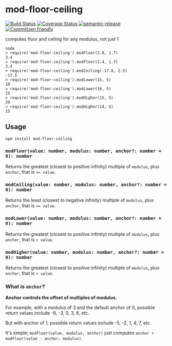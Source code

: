 # mod-floor-ceiling

[![Build Status](https://travis-ci.org/jedwards1211/mod-floor-ceiling.svg?branch=master)](https://travis-ci.org/jedwards1211/mod-floor-ceiling)
[![Coverage Status](https://coveralls.io/repos/github/jedwards1211/mod-floor-ceiling/badge.svg?branch=master)](https://coveralls.io/github/jedwards1211/mod-floor-ceiling?branch=master)
[![semantic-release](https://img.shields.io/badge/%20%20%F0%9F%93%A6%F0%9F%9A%80-semantic--release-e10079.svg)](https://github.com/semantic-release/semantic-release)
[![Commitizen friendly](https://img.shields.io/badge/commitizen-friendly-brightgreen.svg)](http://commitizen.github.io/cz-cli/)

computes floor and ceiling for any modulus, not just 1

```
node
> require('mod-floor-ceiling').modFloor(3.8, 1.7)
3.4
> require('mod-floor-ceiling').modFloor(3.4, 1.7)
3.4
> require('mod-floor-ceiling').modCeiling(-17.8, 2.5)
-17.5
> require('mod-floor-ceiling').modLower(15, 5)
10
> require('mod-floor-ceiling').modLower(16, 5)
15
> require('mod-floor-ceiling').modHigher(15, 5)
20
> require('mod-floor-ceiling').modHigher(14, 5)
15

```

## Usage

```
npm install mod-floor-ceiling
```

### `modFloor(value: number, modulus: number, anchor?: number = 0): number`

Returns the greatest (closest to positive infinity) multiple of `modulus`, plus `anchor`, that is `<= value`.

### `modCeiling(value: number, modulus: number, anchor?: number = 0): number`

Returns the least (closest to negative infinity) multiple of `modulus`, plus `anchor`, that is `>= value`.

### `modLower(value: number, modulus: number, anchor?: number = 0): number`

Returns the greatest (closest to positive infinity) multiple of `modulus`, plus `anchor`, that is `< value`.

### `modHigher(value: number, modulus: number, anchor?: number = 0): number`

Returns the greatest (closest to positive infinity) multiple of `modulus`, plus `anchor`, that is `> value`.

### What is `anchor`?

**Anchor controls the offset of multiples of modulus.**

For example, with a modulus of 3 and the default anchor of 0, possible return values include -6, -3, 0, 3, 6, etc.

But with anchor of 1, possible return values include -5, -2, 1, 4, 7, etc.

It's simple; `modFloor(value, modulus, anchor)` just computes `anchor + modFloor(value - anchor, modulus)`.


